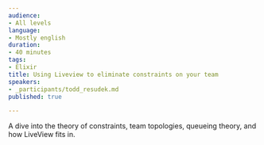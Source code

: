 ```yaml
---
audience:
- All levels
language:
- Mostly english
duration:
- 40 minutes
tags:
- Elixir
title: Using Liveview to eliminate constraints on your team
speakers:
- _participants/todd_resudek.md
published: true

---
```


A dive into the theory of constraints, team topologies, queueing theory, and how LiveView fits in.

